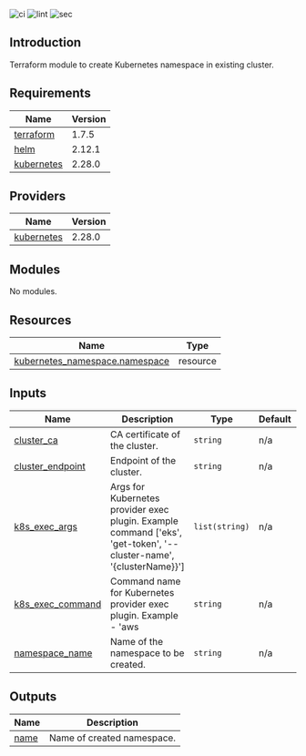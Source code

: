 ![ci](https://github.com/MikalaiYatsyna/terraform-kubernetes-namespace/actions/workflows/ci.yml/badge.svg?branch=master)
![lint](https://github.com/MikalaiYatsyna/terraform-kubernetes-namespace/actions/workflows/lint.yml/badge.svg?branch=master)
![sec](https://github.com/MikalaiYatsyna/terraform-kubernetes-namespace/actions/workflows/tfsec.yml/badge.svg?branch=master)


## Introduction
Terraform module to create Kubernetes namespace in existing cluster.

<!-- BEGIN_TF_DOCS -->
  
## Requirements

| Name | Version |
|------|---------|
| <a name="requirement_terraform"></a> [terraform](#requirement\_terraform) | 1.7.5 |
| <a name="requirement_helm"></a> [helm](#requirement\_helm) | 2.12.1 |
| <a name="requirement_kubernetes"></a> [kubernetes](#requirement\_kubernetes) | 2.28.0 |
## Providers

| Name | Version |
|------|---------|
| <a name="provider_kubernetes"></a> [kubernetes](#provider\_kubernetes) | 2.28.0 |
## Modules

No modules.
## Resources

| Name | Type |
|------|------|
| [kubernetes_namespace.namespace](https://registry.terraform.io/providers/hashicorp/kubernetes/2.28.0/docs/resources/namespace) | resource |
## Inputs

| Name | Description | Type | Default | Required |
|------|-------------|------|---------|:--------:|
| <a name="input_cluster_ca"></a> [cluster\_ca](#input\_cluster\_ca) | CA certificate of the cluster. | `string` | n/a | yes |
| <a name="input_cluster_endpoint"></a> [cluster\_endpoint](#input\_cluster\_endpoint) | Endpoint of the cluster. | `string` | n/a | yes |
| <a name="input_k8s_exec_args"></a> [k8s\_exec\_args](#input\_k8s\_exec\_args) | Args for Kubernetes provider exec plugin. Example command ['eks', 'get-token', '--cluster-name', '{clusterName}}'] | `list(string)` | n/a | yes |
| <a name="input_k8s_exec_command"></a> [k8s\_exec\_command](#input\_k8s\_exec\_command) | Command name for Kubernetes provider exec plugin. Example - 'aws | `string` | n/a | yes |
| <a name="input_namespace_name"></a> [namespace\_name](#input\_namespace\_name) | Name of the namespace to be created. | `string` | n/a | yes |
## Outputs

| Name | Description |
|------|-------------|
| <a name="output_name"></a> [name](#output\_name) | Name of created namespace. |
<!-- END_TF_DOCS -->
